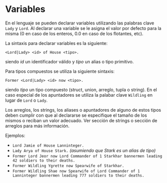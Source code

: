 # Variables

En el lenguaje se pueden declarar variables utilizando
las palabras clave `Lady` y `Lord`. Al declarar una variable
se le asigna el valor por defecto para la misma (0 en
caso de los enteros, 0.0 en caso de los flotantes,
etc).

La sintaxis para declarar variables es la siguiente:
```
<Lord|Lady> <id> of House <tipo>.
```
siendo *id* un identificador válido y *tipo* un alias
o tipo primitivo.

Para tipos compuestos se utiliza la siguiente sintaxis:
```
Former <Lord|Lady> <id> now <tipo>.
```
siendo *tipo* un tipo compuesto (struct, union, arreglo,
tupla o string). En el caso especial de los apuntadores
se utiliza la palabar clave `Wildling` en lugar de
`Lord` o `Lady`.

Los arreglos, los strings, los aliases o apuntadores
de alguno de estos tipos deben cumplir con que al
declararse se especifique el tamaño de los mismos
o reciban un valor adecuado.  Ver sección de strings
o sección de arreglos para más información.

Ejemplos:
* `Lord Jamie of House Lanninteger.`
* `Lady Arya of House Stark.` *(asumiendo que Stark es un alias de tipo)*
* `Former Lord Jeor now Lord Commander of 1 Starkhar bannermen
leading 42 soldiers to their deaths.`
* `Former Wildling Ygrette now Spearwife of Starkhar.`
* `Former Wildling Shae now Spearwife of Lord Commander of
1 Lanninteger bannermen leading 777 soldiers to their deaths.`
